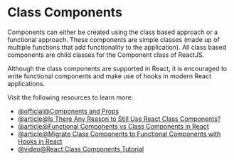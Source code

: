 # Class Components

Components can either be created using the class based approach or a functional approach. These components are simple classes (made up of multiple functions that add functionality to the application). All class based components are child classes for the Component class of ReactJS.

Although the class components are supported in React, it is encouraged to write functional components and make use of hooks in modern React applications.

Visit the following resources to learn more:

- [@official@Components and Props](https://react.dev/learn/thinking-in-react#props-vs-state)
- [@article@Is There Any Reason to Still Use React Class Components?](https://medium.com/geekculture/is-there-any-reason-to-still-use-react-class-components-9b6a1e6aa9ef)
- [@article@Functional Components vs Class Components in React](https://www.freecodecamp.org/news/functional-components-vs-class-components-in-react)
- [@article@Migrate Class Components to Functional Components with Hooks in React](https://www.robinwieruch.de/react-hooks-migration/)
- [@video@React Class Components Tutorial](https://www.youtube.com/watch?v=lnV34uLEzis)